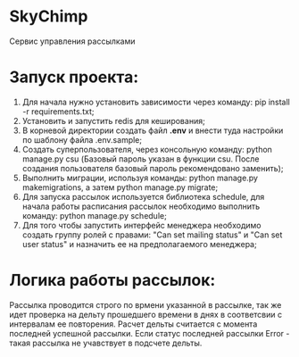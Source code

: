 # SkyChimp
 Сервис управления рассылками
 
# Запуск проекта:
 1. Для начала нужно установить зависимости через команду: pip install -r requirements.txt;
 2. Установить и запустить redis для кеширования;
 3. В корневой директории создать файл **.env** и внести туда настройки по шаблону файла .env.sample;
 4. Создать суперпользователя, через консольную команду: python manage.py csu (Базовый пароль указан в функции csu. После создания пользователя базовый пароль рекомендовано заменить);
 5. Выполнить миграции, используя команды: python manage.py makemigrations, а затем python manage.py migrate;
 6. Для запуска рассылок используется библиотека schedule, для начала работы расписания рассылок необходимо выполнить команду: python manage.py schedule;
 7. Для того чтобы запустить интерфейс менеджера необходимо создать группу ролей с правами: "Сan set mailing status" и "Сan set user status" и назначить ее на предполагаемого менеджера;

# Логика работы рассылок:
Рассылка проводится строго по врмени указанной в рассылке, так же идет проверка на дельту прошедшего времени в днях в соответсвии с интервалам ее повторения. Расчет дельты считается с момента последней успешной рассылки. Если статус последней рассылки Error - такая рассылка не учавствует в подсчете дельты.

